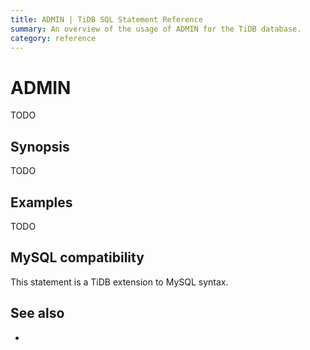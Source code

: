 ```yaml
---
title: ADMIN | TiDB SQL Statement Reference
summary: An overview of the usage of ADMIN for the TiDB database.
category: reference
---
```


# ADMIN

TODO

## Synopsis

TODO

## Examples

TODO

## MySQL compatibility

This statement is a TiDB extension to MySQL syntax.

## See also

* 